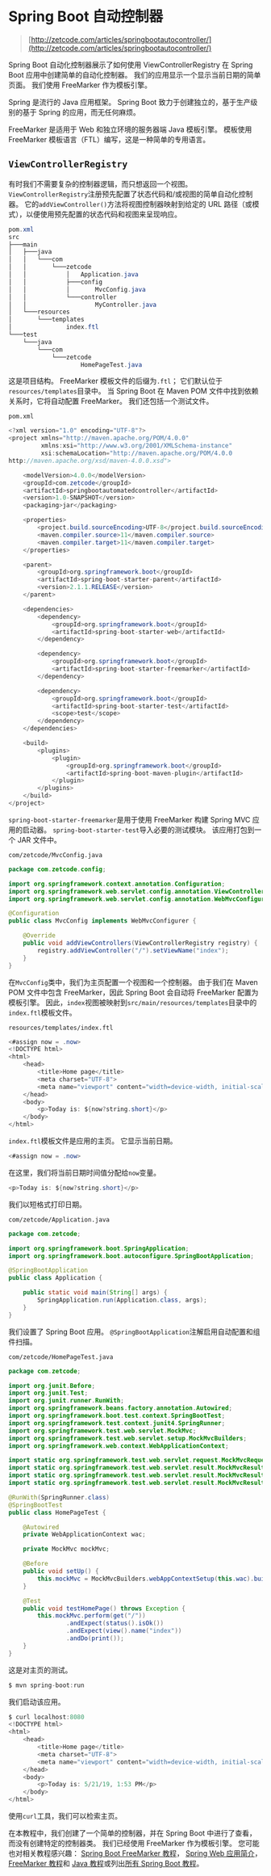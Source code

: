 # Spring Boot 自动控制器

> [http://zetcode.com/articles/springbootautocontroller/](http://zetcode.com/articles/springbootautocontroller/)

Spring Boot 自动化控制器展示了如何使用 ViewControllerRegistry 在 Spring Boot 应用中创建简单的自动化控制器。 我们的应用显示一个显示当前日期的简单页面。 我们使用 FreeMarker 作为模板引擎。

Spring 是流行的 Java 应用框架。 Spring Boot 致力于创建独立的，基于生产级别的基于 Spring 的应用，而无任何麻烦。

FreeMarker 是适用于 Web 和独立环境的服务器端 Java 模板引擎。 模板使用 FreeMarker 模板语言（FTL）编写，这是一种简单的专用语言。

## `ViewControllerRegistry`

有时我们不需要复杂的控制器逻辑，而只想返回一个视图。 `ViewControllerRegistry`注册预先配置了状态代码和/或视图的简单自动化控制器。 它的`addViewController()`方法将视图控制器映射到给定的 URL 路径（或模式），以便使用预先配置的状态代码和视图来呈现响应。

```java
pom.xml
src
├───main
│   ├───java
│   │   └───com
│   │       └───zetcode
│   │           │   Application.java
│   │           ├───config
│   │           │       MvcConfig.java
│   │           └───controller
│   │                   MyController.java
│   └───resources
│       └───templates
│               index.ftl
└───test
    └───java
        └───com
            └───zetcode
                    HomePageTest.java

```

这是项目结构。 FreeMarker 模板文件的后缀为`.ftl`； 它们默认位于`resources/templates`目录中。 当 Spring Boot 在 Maven POM 文件中找到依赖关系时，它将自动配置 FreeMarker。 我们还包括一个测试文件。

`pom.xml`

```java
<?xml version="1.0" encoding="UTF-8"?>
<project xmlns="http://maven.apache.org/POM/4.0.0"
         xmlns:xsi="http://www.w3.org/2001/XMLSchema-instance"
         xsi:schemaLocation="http://maven.apache.org/POM/4.0.0
http://maven.apache.org/xsd/maven-4.0.0.xsd">

    <modelVersion>4.0.0</modelVersion>
    <groupId>com.zetcode</groupId>
    <artifactId>springbootautomatedcontroller</artifactId>
    <version>1.0-SNAPSHOT</version>
    <packaging>jar</packaging>

    <properties>
        <project.build.sourceEncoding>UTF-8</project.build.sourceEncoding>
        <maven.compiler.source>11</maven.compiler.source>
        <maven.compiler.target>11</maven.compiler.target>
    </properties>

    <parent>
        <groupId>org.springframework.boot</groupId>
        <artifactId>spring-boot-starter-parent</artifactId>
        <version>2.1.1.RELEASE</version>
    </parent>

    <dependencies>
        <dependency>
            <groupId>org.springframework.boot</groupId>
            <artifactId>spring-boot-starter-web</artifactId>
        </dependency>

        <dependency>
            <groupId>org.springframework.boot</groupId>
            <artifactId>spring-boot-starter-freemarker</artifactId>
        </dependency>

        <dependency>
            <groupId>org.springframework.boot</groupId>
            <artifactId>spring-boot-starter-test</artifactId>
            <scope>test</scope>
        </dependency>
    </dependencies>

    <build>
        <plugins>
            <plugin>
                <groupId>org.springframework.boot</groupId>
                <artifactId>spring-boot-maven-plugin</artifactId>
            </plugin>
        </plugins>
    </build>
</project>

```

`spring-boot-starter-freemarker`是用于使用 FreeMarker 构建 Spring MVC 应用的启动器。 `spring-boot-starter-test`导入必要的测试模块。 该应用打包到一个 JAR 文件中。

`com/zetcode/MvcConfig.java`

```java
package com.zetcode.config;

import org.springframework.context.annotation.Configuration;
import org.springframework.web.servlet.config.annotation.ViewControllerRegistry;
import org.springframework.web.servlet.config.annotation.WebMvcConfigurer;

@Configuration
public class MvcConfig implements WebMvcConfigurer {

    @Override
    public void addViewControllers(ViewControllerRegistry registry) {
        registry.addViewController("/").setViewName("index");
    }
}

```

在`MvcConfig`类中，我们为主页配置一个视图和一个控制器。 由于我们在 Maven POM 文件中包含 FreeMarker，因此 Spring Boot 会自动将 FreeMarker 配置为模板引擎。 因此，`index`视图被映射到`src/main/resources/templates`目录中的`index.ftl`模板文件。

`resources/templates/index.ftl`

```java
<#assign now = .now>
<!DOCTYPE html>
<html>
    <head>
        <title>Home page</title>
        <meta charset="UTF-8">
        <meta name="viewport" content="width=device-width, initial-scale=1.0">
    </head>
    <body>
        <p>Today is: ${now?string.short}</p>
    </body>
</html>

```

`index.ftl`模板文件是应用的主页。 它显示当前日期。

```java
<#assign now = .now>

```

在这里，我们将当前日期时间值分配给`now`变量。

```java
<p>Today is: ${now?string.short}</p>

```

我们以短格式打印日期。

`com/zetcode/Application.java`

```java
package com.zetcode;

import org.springframework.boot.SpringApplication;
import org.springframework.boot.autoconfigure.SpringBootApplication;

@SpringBootApplication
public class Application {

    public static void main(String[] args) {
        SpringApplication.run(Application.class, args);
    }
}

```

我们设置了 Spring Boot 应用。 `@SpringBootApplication`注解启用自动配置和组件扫描。

`com/zetcode/HomePageTest.java`

```java
package com.zetcode;

import org.junit.Before;
import org.junit.Test;
import org.junit.runner.RunWith;
import org.springframework.beans.factory.annotation.Autowired;
import org.springframework.boot.test.context.SpringBootTest;
import org.springframework.test.context.junit4.SpringRunner;
import org.springframework.test.web.servlet.MockMvc;
import org.springframework.test.web.servlet.setup.MockMvcBuilders;
import org.springframework.web.context.WebApplicationContext;

import static org.springframework.test.web.servlet.request.MockMvcRequestBuilders.get;
import static org.springframework.test.web.servlet.result.MockMvcResultHandlers.print;
import static org.springframework.test.web.servlet.result.MockMvcResultMatchers.status;
import static org.springframework.test.web.servlet.result.MockMvcResultMatchers.view;

@RunWith(SpringRunner.class)
@SpringBootTest
public class HomePageTest {

    @Autowired
    private WebApplicationContext wac;

    private MockMvc mockMvc;

    @Before
    public void setUp() {
        this.mockMvc = MockMvcBuilders.webAppContextSetup(this.wac).build();
    }

    @Test
    public void testHomePage() throws Exception {
        this.mockMvc.perform(get("/"))
                .andExpect(status().isOk())
                .andExpect(view().name("index"))
                .andDo(print());
    }
}

```

这是对主页的测试。

```java
$ mvn spring-boot:run

```

我们启动该应用。

```java
$ curl localhost:8080
<!DOCTYPE html>
<html>
    <head>
        <title>Home page</title>
        <meta charset="UTF-8">
        <meta name="viewport" content="width=device-width, initial-scale=1.0">
    </head>
    <body>
        <p>Today is: 5/21/19, 1:53 PM</p>
    </body>
</html>

```

使用`curl`工具，我们可以检索主页。

在本教程中，我们创建了一个简单的控制器，并在 Spring Boot 中进行了查看，而没有创建特定的控制器类。 我们已经使用 FreeMarker 作为模板引擎。 您可能也对相关教程感兴趣： [Spring Boot FreeMarker 教程](/springboot/freemarker/)， [Spring Web 应用简介](/articles/springwebfirst/)， [FreeMarker 教程](/java/freemarker/)和 [Java 教程](/lang/java/)或列出[所有 Spring Boot 教程](/all/#springboot)。